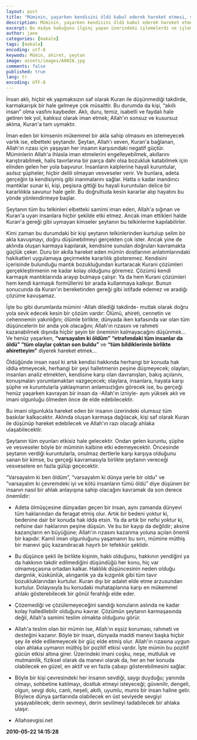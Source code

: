 ```yaml
---
layout: post
title: "Müminin, yaşarken kendisini öldü kabul ederek hareket etmesi, şeytanın tüm oyunlarını bozacak önemli bir yoldur"
description: Müminin, yaşarken kendisini öldü kabul ederek hareket etmesi, şeytanın tüm oyunlarını bozacak önemli bir yoldur. 
excerpt: Bu midye kabuğunu ilginç yapan üzerindeki işlemelerdi ve işlemelerdeki detaylar Darwinistleri derinden sarstı.
author: jane
categories: [makale]
tags: [makale]
encoding: utf-8
keywods: Mümin, ahiret, şeytan
image: assets/images/A0028.jpg
comments: false
published: true
lang: tr
encoding: UTF-8
---
```


İnsan aklı, hiçbir ek yapmaksızın saf olarak Kuran ile düşünmediği takdirde, karmakarışık bir hale gelmeye çok müsaittir. Bu durumda da kişi, “akıllı insan” olma vasfını kaybeder. Aklı, duru, temiz, isabetli ve faydalı hale getiren tek yol, katıksız olarak iman etmek; Allah'ın sonsuz ve kusursuz aklına, Kuran'a tam uymaktır.

İman eden bir kimsenin mükemmel bir akla sahip olmasını en istemeyecek varlık ise, elbetteki şeytandır. Şeytan, Allah'ı seven, Kuran'a bağlanan, Allah'ın rızası için yaşayan her insanın karşısındaki negatif güçtür. Müminlerin Allah'a ihlasla iman etmelerini engelleyebilmek, akıllarını karıştırabilmek, halis tavırlarına bir parça dahi olsa bozukluk katabilmek için elinden gelen her yola başvurur. İnsanların kalplerine hayali kuruntular, asılsız şüpheler, hiçbir delili olmayan vesveseler verir. Ve bunlara, adeta gerçeğin ta kendisiymiş gibi inanmalarını sağlar. Hatta o kadar inandırıcı mantıklar sunar ki, kişi, peşisıra gittiği bu hayali kuruntuları delice bir kararlılıkla savunur hale gelir. Bu doğrultuda kesin kararlar alıp hayatını bu yönde yönlendirmeye başlar.

Şeytanın tüm bu telkinleri elbetteki samimi iman eden, Allah'a sığınan ve Kuran'a uyan insanlara hiçbir şekilde etki etmez.  Ancak iman ettikleri halde Kuran'a gereği gibi uymayan kimseler şeytanın bu telkinlerine kapılabilirler.

Kimi zaman bu durumdaki bir kişi şeytanın telkinlerinden kurtulup selim bir akla kavuşmayı, doğru düşünebilmeyi gerçekten çok ister. Ancak yine de aklında oluşan karmaya kapılarak, kendisine sunulan doğruları kavramakta güçlük çeker. Duru bir akılla hareket eden mümin dostlarının anlatımlarındaki hakikatleri uygulamaya geçirmekte kararlılık gösteremez. Kendisini içerisinde bulunduğu mantık bozukluğundan kurtaracak Kurani çözümleri gerçekleştirmenin ne kadar kolay olduğunu göremez. Çözümü kendi karmaşık mantıklarında arayıp bulmaya çalışır. Ya da hem Kurani çözümleri hem kendi karmaşık formüllerini bir arada kullanmaya kalkışır. Bunun sonucunda da Kuran'ın bereketinden gereği gibi istifade edemez ve aradığı çözüme kavuşamaz.

İşte bu gibi durumlarda mümini -Allah dilediği takdirde- mutlak olarak doğru yola sevk edecek kesin bir çözüm vardır: Ölümü, ahireti, cennetin ve cehennemin yakınlığını; ölümle birlikte, dünyada iken kafasında var olan tüm düşüncelerin bir anda yok olacağını; Allah'ın rızasını ve rahmeti kazanabilmek dışında hiçbir şeyin bir öneminin kalmayacağını düşünmek... Ve henüz yaşarken, **“varsayalım ki öldüm”** **“etrafımdaki tüm insanlar da öldü” “tüm olaylar çoktan son buldu”** ve **“tüm bildiklerimle birlikte ahiretteyim”** diyerek hareket etmek...

Öldüğünde insan nasıl ki artık kendisi hakkında herhangi bir konuda hak iddia etmeyecek, herhangi bir şeyi halletmenin peşine düşmeyecek; olayları, insanları analiz etmekten, kendisine karşı olan davranışları, bakış açılarını, konuşmaları yorumlamaktan vazgeçecek; olaylara, insanlara, hayata karşı şüphe ve kuruntularla yaklaşmanın anlamsızlığını görecek ise, bu gerçeği henüz yaşarken kavrayan bir insan da -Allah'ın izniyle- aynı yüksek aklı ve imani olgunluğu ölmeden önce de elde edebilecektir.

Bu imani olgunlukla hareket eden bir insanın üzerindeki olumsuz tüm baskılar kalkacaktır. Aklında oluşan karmaşa dağılacak, kişi saf olarak Kuran ile düşünüp hareket edebilecek ve Allah'ın razı olacağı ahlaka ulaşabilecektir.

Şeytanın tüm oyunları etkisiz hale gelecektir. Ondan gelen kuruntu, şüphe ve vesveseler böyle bir müminin kalbine etki edemeyecektir. Öncesinde şeytanın verdiği kuruntularla, onulmaz dertlerle karşı karşıya olduğunu sanan bir kimse, bu gerçeği kavramasıyla birlikte şeytanın vereceği vesveselere en fazla gülüp geçecektir.

“Varsayalım ki ben öldüm”, “varsayalım ki dünya yerle bir oldu” ve “varsayalım ki çevremdeki iyi ve kötü insanların tümü öldü” diye düşünen bir insanın nasıl bir ahlak anlayışına sahip olacağını kavramak da son derece önemlidir:

*   Adeta ölmüşçesine dünyadan geçen bir insan, aynı zamanda dünyevi tüm haklarından da feragat etmiş olur. Artık bir bedeni yoktur ki, bedenine dair bir konuda hak idda etsin. Ya da artık bir nefsi yoktur ki, nefsine dair haklarının peşine düşsün. Ve bu bir kayıp da değildir; aksine kazançların en büyüğüne; Allah'ın rızasını kazanma yoluna açılan önemli bir kapıdır. Kamil iman olgunluğunu yaşamanın bu sırrı, mümine müthiş bir manevi güç kazandıracak hayırlı bir tefekkür şeklidir.

*   Bu düşünce şekli ile birlikte kişinin, haklı olduğunu, hakkının yendiğini ya da hakkının takdir edilmediğini düşündüğü her konu, hiç var olmamışçasına ortadan kalkar. Haklılık düşüncesinin neden olduğu dargınlık, küskünlük, alınganlık ya da kızgınlık gibi tüm tavır bozukluklarından kurtulur. Kuran dışı bir adalet elde etme arzusundan kurtulur. Dolayısıyla bu konudaki muhataplarına karşı en mükemmel ahlakı gösterebilecek bir gönül ferahlığı elde eder.

*   Çözemediği ve çözülemeyeceğini sandığı konuların aslında ne kadar kolay halledilebilir olduğunu kavrar. Çözümün şeytanın karmaşasında değil, Allah'a samimi teslim olmakta olduğunu görür.

*   Allah'a teslim olan bir mümin ise, Allah'ın eşsiz koruması, rahmeti ve desteğini kazanır. Böyle bir insan, dünyada maddi manevi başka hiçbir şey ile elde edilemeyecek bir güç elde etmiş olur. Allah'ın rızasına uygun olan ahlaka uymanın müthiş bir pozitif etkisi vardır. İşte mümin bu pozitif gücün etkisi altına girer. Üzerindeki imani coşku, neşe, mutluluk ve mutmainlik, fiziksel olarak da manevi olarak da, her an her konuda olabilecek en güzel, en aktif ve en fazla çabayı gösterebilmesini sağlar.

*   Böyle bir kişi çevresindeki her insanın sevdiği, saygı duyduğu; yanında olmayı, sohbetine katılmayı, dostluk etmeyi isteyeceği; güvenilir, dengeli, olgun, sevgi dolu, canlı, neşeli, akıllı, uyumlu, munis bir insan haline gelir. Böylece dünya şartlarında olabilecek en üst seviyede sevgiyi yaşayabilecek; derin sevmeyi, derin sevilmeyi tadabilecek bir ahlaka ulaşır.  
     


- Allahsevgisi.net

**2010-05-22 14:15:28**
